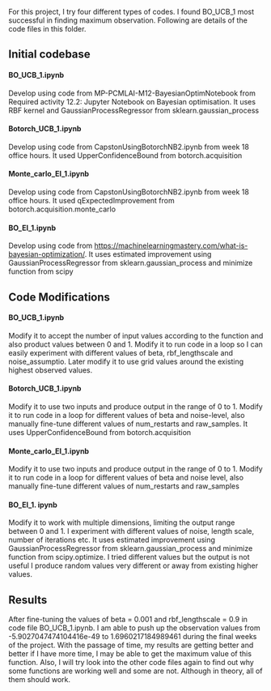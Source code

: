 For this project, I try four different types of codes. I found BO_UCB_1 most successful in finding maximum observation. Following are details of the code files in this folder. 
 
## Initial codebase 

#### BO_UCB_1.ipynb 
Develop using code from MP-PCMLAI-M12-BayesianOptimNotebook from Required activity 12.2: Jupyter Notebook on Bayesian optimisation. It uses RBF kernel and GaussianProcessRegressor from sklearn.gaussian_process 

#### Botorch_UCB_1.ipynb  
Develop using code from CapstonUsingBotorchNB2.ipynb from week 18 office hours. It used  UpperConfidenceBound from botorch.acquisition 

#### Monte_carlo_EI_1.ipynb 
Develop using code from CapstonUsingBotorchNB2.ipynb from week 18 office hours. It used  qExpectedImprovement from botorch.acquisition.monte_carlo 

#### BO_EI_1.ipynb 
Develop using code from https://machinelearningmastery.com/what-is-bayesian-optimization/. It uses estimated improvement using GaussianProcessRegressor from sklearn.gaussian_process and minimize function from scipy 

## Code Modifications 
 
#### BO_UCB_1.ipynb  
Modify it to accept the number of input values according to the function and also product values between 0 and 1. Modify it to run code in a loop so I can easily experiment with different values of beta, rbf_lengthscale and noise_assumptio.  Later modify it to use grid values around the existing highest observed values. 
 
#### Botorch_UCB_1.ipynb 
Modify it to use two inputs and produce output in the range of 0 to 1. Modify it to run code in a loop for different values of beta and noise-level, also manually fine-tune different values of num_restarts and raw_samples. It uses UpperConfidenceBound from botorch.acquisition 

#### Monte_carlo_EI_1.ipynb 
Modify it to use two inputs and produce output in the range of 0 to 1. Modify it to run code in a loop for different values of beta and noise level, also manually fine-tune different values of num_restarts and raw_samples 
   
#### BO_EI_1. ipynb 
Modify it to work with multiple dimensions, limiting the output range between 0 and 1. I experiment with different values of noise, length scale, number of iterations etc. It uses estimated improvement using GaussianProcessRegressor from sklearn.gaussian_process and minimize function from scipy.optimize. I tried different values but the output is not useful I produce random values very different or away from existing higher values. 

## Results 
After fine-tuning the values of beta = 0.001 and rbf_lengthscale = 0.9 in code file BO_UCB_1.ipynb. I am able to push up the observation values from -5.9027047474104416e-49 to 1.6960217184989461 during the final weeks of the project. With the passage of time, my results are getting better and better if I have more time, I may be able to get the maximum value of this function. Also, I will try look into the other code files again to find out why some functions are working well and some are not. Although in theory, all of them should work. 
